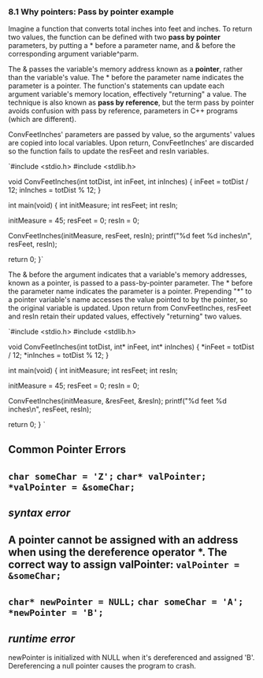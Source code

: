 ### 8.1 Why pointers: Pass by pointer example ###

Imagine a function that converts total inches into feet and inches. To return two values,
the function can be defined with two **pass by pointer** parameters, by putting a \* before
a parameter name, and \& before the corresponding argument variable^parm.

The & passes the variable's memory address known as a **pointer**, rather than the variable's value.
The \* before the parameter name indicates the parameter is a pointer. The function's statements can update
each argument variable's memory location, effectively "returning" a value. The technique is also known
as **pass by reference**, but the term pass by pointer avoids confusion with pass by reference, parameters in
C++ programs (which are different).


ConvFeetInches' parameters are passed by value, so the arguments' values are copied into local variables.
Upon return, ConvFeetInches' are discarded so the function fails to update the resFeet and resIn variables.

`#include <stdio.h>
#include <stdlib.h>

void ConvFeetInches(int totDist,
                 int inFeet, int inInches) {
   inFeet  = totDist / 12;
   inInches = totDist % 12;
}

int main(void) {
   int initMeasure;
   int resFeet;
   int resIn;

   initMeasure = 45;
   resFeet = 0;
   resIn = 0;

   ConvFeetInches(initMeasure, resFeet, resIn);
   printf("%d feet %d inches\n", resFeet, resIn);

   return 0;
}`

The & before the argument indicates that a variable's memory addresses, known as a pointer, is passed to a pass-by-pointer parameter. The * before the parameter name indicates the parameter is a pointer.
Prepending "*" to a pointer variable's name accesses the value pointed to by the pointer, so the original variable is updated.
Upon return from ConvFeetInches, resFeet and resIn retain their updated values, effectively "returning" two values.

`#include <stdio.h>
#include <stdlib.h>

void ConvFeetInches(int totDist,
                  int* inFeet, int* inInches) {
   *inFeet  = totDist / 12;
   *inInches = totDist % 12;
}

int main(void) {
   int initMeasure;
   int resFeet;
   int resIn;

   initMeasure = 45;
   resFeet = 0;
   resIn = 0;

   ConvFeetInches(initMeasure, &resFeet, &resIn);
   printf("%d feet %d inches\n", resFeet, resIn);

   return 0;
}
`

## Common Pointer Errors ##
```char someChar = 'Z';```
```char* valPointer;```
```*valPointer = &someChar;```
-------------------------------
*syntax error*
-------------------------------
A pointer cannot be assigned with an address
when using the dereference operator *. The 
correct way to assign 
valPointer: ```valPointer = &someChar;```
-------------------------------

```char* newPointer = NULL;```
```char someChar = 'A';```
```*newPointer = 'B';```
-------------------------------
*runtime error*
-------------------------------
newPointer is initialized with NULL 
when it's dereferenced and assigned 'B'.
Dereferencing a null pointer causes the 
program to crash.

